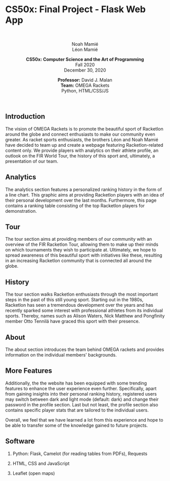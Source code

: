 # CS50x: Final Project - Flask Web App #

<br />

<p align="center">
Noah Mamié <br />
Léon Mamié <br />
</p>

<p align="center">
<b>CS50x: Computer Science and the Art of Programming</b> <br />
Fall 2020 <br />
December 30, 2020
</p>

<p align="center">
<b>Professor:</b> David J. Malan <br />
<b>Team:</b> OMEGA Rackets <br />
Python, HTML/CSS/JS
</p>
<br />


## Introduction

The vision of OMEGA Rackets is to promote the beautiful sport of Racketlon around the globe and connect enthusiasts to make our community even greater.
As racket sports enthusiasts, the brothers Léon and Noah Mamié have decided to team up and create a webpage featuring Racketlon-related content only.
We provide players with analytics on their athlete profile, an outlook on the FIR World Tour, the history of this sport and, ultimately, a presentation of our team.

## Analytics

The analytics section features a personalized ranking history in the form of a line chart.
This graphic aims at providing Racketlon players with an idea of their personal development over the last months.
Furthermore, this page contains a ranking table consisting of the top Racketlon players for demonstration.

## Tour

The tour section aims at providing members of our community with an overview of the FIR Racketlon Tour, allowing them to make up their minds on which tournaments they wish to participate at.
Ultimately, we hope to spread awareness of this beautiful sport with initiatives like these, resulting in an increasing Racketlon community that is connected all around the globe.

## History

The tour section walks Racketlon enthusiasts through the most important steps in the past of this still young sport.
Starting out in the 1980s, Racketlon has seen a tremendous development over the years and has recently sparked some interest with professional athletes from its individual sports.
Thereby, names such as Alison Waters, Nick Matthew and Pongfinity member Otto Tennilä have graced this sport with their presence.

## About
The about section introduces the team behind OMEGA rackets and provides information on the individual members' backgrounds.

## More Features
Additionally, the the website has been equipped with some trending features to enhance the user experience even further.
Specifically, apart from gaining insights into their personal ranking history, registered users may switch between dark and light mode (default: dark) and change their password in the profile section.
Last but not least, the profile section also contains specific player stats that are tailored to the individual users.


Overall, we feel that we have learned a lot from this experience and hope to be able to transfer some of the knowledge gained to future projects.


## Software

1. Python: Flask, Camelot (for reading tables from PDFs), Requests

2. HTML, CSS and JavaScript

3. Leaflet (open maps)
